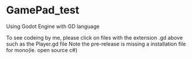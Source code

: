 # GamePad_test
Using Godot Engine with GD language

To see codeing by me, please click on files with the extension .gd above such as the Player.gd file
Note the pre-release is missing a installation file for mono(ie. open source c#)
